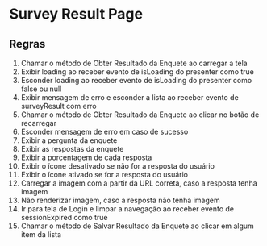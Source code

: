 # Survey Result Page

## Regras
1. Chamar o método de Obter Resultado da Enquete ao carregar a tela
2. Exibir loading ao receber evento de isLoading do presenter como true
3. Esconder loading ao receber evento de isLoading do presenter como false ou null
4. Exibir mensagem de erro e esconder a lista ao receber evento de surveyResult com erro
5. Chamar o método de Obter Resultado da Enquete ao clicar no botão de recarregar
6. Esconder mensagem de erro em caso de sucesso
7. Exibir a pergunta da enquete
8. Exibir as respostas da enquete
9. Exibir a porcentagem de cada resposta
10. Exibir o ícone desativado se não for a resposta do usuário
11. Exibir o ícone ativado se for a resposta do usuário
12. Carregar a imagem com a partir da URL correta, caso a resposta tenha imagem
13. Não renderizar imagem, caso a resposta não tenha imagem
14. Ir para tela de Login e limpar a navegação ao receber evento de sessionExpired como true
15. Chamar o método de Salvar Resultado da Enquete ao clicar em algum item da lista